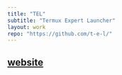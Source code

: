 ```yaml
---
title: "TEL"
subtitle: "Termux Expert Launcher"
layout: work
repo: "https://github.com/t-e-l/"
---
```


<h2><a href="https://t-e-l.github.io/">website</a></h2>